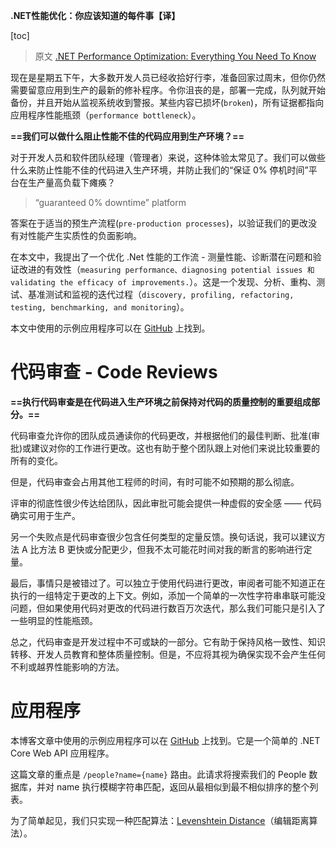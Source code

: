 **.NET性能优化：你应该知道的每件事【译】**

[toc]

> 原文 [.NET Performance Optimization: Everything You Need To Know](https://stackify.com/net-application-optimization/)

现在是星期五下午，大多数开发人员已经收拾好行李，准备回家过周末，但你仍然需要留意应用到生产的最新的修补程序。令你沮丧的是，部署一完成，队列就开始备份，并且开始从监视系统收到警报。某些内容已损坏(`broken`)，所有证据都指向应用程序性能瓶颈（`performance bottleneck`）。

**==我们可以做什么阻止性能不佳的代码应用到生产环境？==**

对于开发人员和软件团队经理（管理者）来说，这种体验太常见了。我们可以做些什么来防止性能不佳的代码进入生产环境，并防止我们的“保证 0% 停机时间”平台在生产量高负载下瘫痪？

> “guaranteed 0% downtime” platform

答案在于适当的预生产流程(`pre-production processes`)，以验证我们的更改没有对性能产生实质性的负面影响。

在本文中，我提出了一个优化 .Net 性能的工作流 - 测量性能、诊断潜在问题和验证改进的有效性（`measuring performance、diagnosing potential issues 和 validating the efficacy of improvements.`）。这是一个发现、分析、重构、测试、基准测试和监视的迭代过程（`discovery, profiling, refactoring, testing, benchmarking, and monitoring`）。

本文中使用的示例应用程序可以在 [GitHub](https://github.com/jaredcnance/FuzzySearch) 上找到。

# 代码审查 - Code Reviews

**==执行代码审查是在代码进入生产环境之前保持对代码的质量控制的重要组成部分。==**

代码审查允许你的团队成员通读你的代码更改，并根据他们的最佳判断、批准(审批)或建议对你的工作进行更改。这也有助于整个团队跟上对他们来说比较重要的所有的变化。

但是，代码审查会占用其他工程师的时间，有时可能不如预期的那么彻底。

评审的彻底性很少传达给团队，因此审批可能会提供一种虚假的安全感 —— 代码确实可用于生产。

另一个失败点是代码审查很少包含任何类型的定量反馈。换句话说，我可以建议方法 A 比方法 B 更快或分配更少，但我不太可能花时间对我的断言的影响进行定量。

最后，事情只是被错过了。可以独立于使用代码进行更改，审阅者可能不知道正在执行的一组特定于更改的上下文。例如，添加一个简单的一次性字符串串联可能没问题，但如果使用代码对更改的代码进行数百万次迭代，那么我们可能只是引入了一些明显的性能瓶颈。

总之，代码审查是开发过程中不可或缺的一部分。它有助于保持风格一致性、知识转移、开发人员教育和整体质量控制。但是，不应将其视为确保实现不会产生任何不利或越界性能影响的方法。

# 应用程序

本博客文章中使用的示例应用程序可以在 [GitHub](https://github.com/jaredcnance/FuzzySearch) 上找到。它是一个简单的 .NET Core Web API 应用程序。

这篇文章的重点是 `/people?name={name}` 路由。此请求将搜索我们的 People 数据库，并对 name 执行模糊字符串匹配，返回从最相似到最不相似排序的整个列表。

为了简单起见，我们只实现一种匹配算法：[Levenshtein Distance](https://people.cs.pitt.edu/~kirk/cs1501/Pruhs/Spring2006/assignments/editdistance/Levenshtein%20Distance.htm)（编辑距离算法）。

